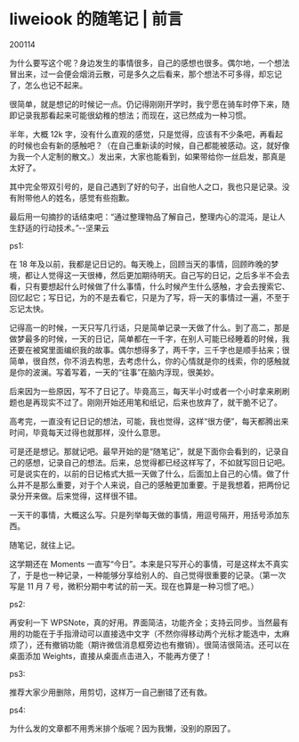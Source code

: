 # liweiook 的随笔记 | 前言

200114

为什么要写这个呢？身边发生的事情很多，自己的感想也很多。偶尔地，一个想法冒出来，过一会便会烟消云散，可是多久之后看来，那个想法不可多得，却忘记了，怎么也记不起来。

很简单，就是想记的时候记一点。仍记得刚刚开学时，我宁愿在骑车时停下来，随即记录我那看起来可能很幼稚的想法；而现在，这已然成为一种习惯。

半年，大概 12k 字，没有什么直观的感觉，只是觉得，应该有不少条吧，再看起的时候也会有新的感触吧？（在自己重新读的时候，自己都能被感动。这，就好像为我一个人定制的散文。）发出来，大家也能看到，如果带给你一丝启发，那真是太好了。

其中完全带双引号的，是自己遇到了好的句子，出自他人之口，我也只是记录。没有附带他人的姓名，感觉有些抱歉。

最后用一句摘抄的话结束吧：“通过整理物品了解自己，整理内心的混沌，是让人生舒适的行动技术。”--坚果云

ps1:

在 18 年及以前，我都是记日记的。每天晚上，回顾当天的事情，回顾昨晚的梦境，都让人觉得这一天很棒，然后更加期待明天。自己写的日记，之后多半不会去看，只有要想起什么时候做了什么事情，什么时候产生什么感触，才会去搜索它、回忆起它；写日记，为的不是去看它，只是为了写，将一天的事情过一遍，不至于忘记太快。

记得高一的时候，一天只写几行话，只是简单记录一天做了什么。到了高二，那是做梦最多的时候，一天的日记，简单都在一千字，在别人可能已经睡着的时候，我还要在被窝里面编织我的故事。偶尔想得多了，两千字，三千字也是顺手拈来；很简单，很自然，你不消去构思，去考虑什么，你的心情就是你的线索，你的感触就是你的波澜。写着写着，一天的“往事”在脑内浮现，很美妙。

后来因为一些原因，写不了日记了。毕竟高三，每天半小时或者一个小时拿来刷刷题也是再现实不过了。刚刚开始还用笔和纸记，后来也放弃了，就干脆不记了。

高考完，一直没有记日记的想法，可能，我也觉得，这样“很方便”，每天都腾出来时间，毕竟每天过得也就那样，没什么意思。

可是还是想记。那就记吧。最早开始的是“随笔记”，就是下面你会看到的，记录自己的感想，记录自己的想法。后来，总觉得都已经这样写了，不如就写回日记吧。可是说实在的，以前的日记格式大抵一天做了什么，后面加上自己的心情。做了什么并不是那么重要，对于个人来说，自己的感触更加重要。于是我想着，把两份记录分开来做。后来觉得，这样很不错。

一天干的事情，大概这么写。只是列举每天做的事情，用逗号隔开，用括号添加东西。

随笔记，就往上记。

这学期还在 Moments 一直写“今日”。本来是只写开心的事情，可是这样太不真实了，于是也一种记录，一种能够分享给别人的、自己觉得很重要的记录。（第一次写是 11 月 7 号，微积分期中考试的前一天。现在也算是一种习惯了吧。）

ps2:

再安利一下 WPSNote，真的好用。界面简洁，功能齐全；支持云同步。当然最有用的功能在于手指滑动可以直接选中文字（不然你得移动两个光标才能选中，太麻烦了），还有撤销功能（期许微信消息框旁边也有撤销）。很简洁很简洁。还可以在桌面添加 Weights，直接从桌面点击进入，不能再方便了！

ps3:

推荐大家少用删除，用剪切，这样万一自己删错了还有救。

ps4:

为什么发的文章都不用秀米排个版呢？因为我懒，没别的原因了。
